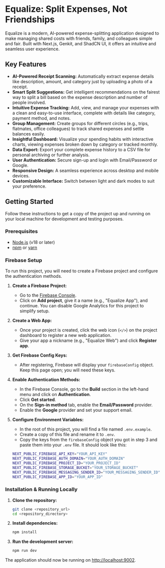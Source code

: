 # Equalize: Split Expenses, Not Friendships

Equalize is a modern, AI-powered expense-splitting application designed to make managing shared costs with friends, family, and colleagues simple and fair. Built with Next.js, Genkit, and ShadCN UI, it offers an intuitive and seamless user experience.

## Key Features

- **AI-Powered Receipt Scanning:** Automatically extract expense details like description, amount, and category just by uploading a photo of a receipt.
- **Smart Split Suggestions:** Get intelligent recommendations on the fairest way to split a bill based on the expense description and number of people involved.
- **Intuitive Expense Tracking:** Add, view, and manage your expenses with a clean and easy-to-use interface, complete with details like category, payment method, and notes.
- **Group Management:** Create groups for different circles (e.g., trips, flatmates, office colleagues) to track shared expenses and settle balances easily.
- **Insightful Dashboard:** Visualize your spending habits with interactive charts, viewing expenses broken down by category or tracked monthly.
- **Data Export:** Export your complete expense history to a CSV file for personal archiving or further analysis.
- **User Authentication:** Secure sign-up and login with Email/Password or Google.
- **Responsive Design:** A seamless experience across desktop and mobile devices.
- **Customizable Interface:** Switch between light and dark modes to suit your preference.

## Getting Started

Follow these instructions to get a copy of the project up and running on your local machine for development and testing purposes.

### Prerequisites

- [Node.js](https://nodejs.org/) (v18 or later)
- [npm](https://www.npmjs.com/) or [yarn](https://yarnpkg.com/)

### Firebase Setup

To run this project, you will need to create a Firebase project and configure the authentication methods.

1.  **Create a Firebase Project:**
    *   Go to the [Firebase Console](https://console.firebase.google.com/).
    *   Click on **Add project**, give it a name (e.g., "Equalize App"), and continue. You can disable Google Analytics for this project to simplify setup.

2.  **Create a Web App:**
    *   Once your project is created, click the web icon (`</>`) on the project dashboard to register a new web application.
    *   Give your app a nickname (e.g., "Equalize Web") and click **Register app**.

3.  **Get Firebase Config Keys:**
    *   After registering, Firebase will display your `firebaseConfig` object. Keep this page open; you will need these keys.

4.  **Enable Authentication Methods:**
    *   In the Firebase Console, go to the **Build** section in the left-hand menu and click on **Authentication**.
    *   Click **Get started**.
    *   On the **Sign-in method** tab, enable the **Email/Password** provider.
    *   Enable the **Google** provider and set your support email.

5.  **Configure Environment Variables:**
    *   In the root of this project, you will find a file named `.env.example`.
    *   Create a copy of this file and rename it to `.env`.
    *   Copy the keys from the `firebaseConfig` object you got in step 3 and paste them into your `.env` file. It should look like this:

    ```bash
    NEXT_PUBLIC_FIREBASE_API_KEY="YOUR_API_KEY"
    NEXT_PUBLIC_FIREBASE_AUTH_DOMAIN="YOUR_AUTH_DOMAIN"
    NEXT_PUBLIC_FIREBASE_PROJECT_ID="YOUR_PROJECT_ID"
    NEXT_PUBLIC_FIREBASE_STORAGE_BUCKET="YOUR_STORAGE_BUCKET"
    NEXT_PUBLIC_FIREBASE_MESSAGING_SENDER_ID="YOUR_MESSAGING_SENDER_ID"
    NEXT_PUBLIC_FIREBASE_APP_ID="YOUR_APP_ID"
    ```

### Installation & Running Locally

1.  **Clone the repository:**
    ```sh
    git clone <repository_url>
    cd <repository_directory>
    ```

2.  **Install dependencies:**
    ```sh
    npm install
    ```

3.  **Run the development server:**
    ```sh
    npm run dev
    ```

The application should now be running on [http://localhost:9002](http://localhost:9002).
